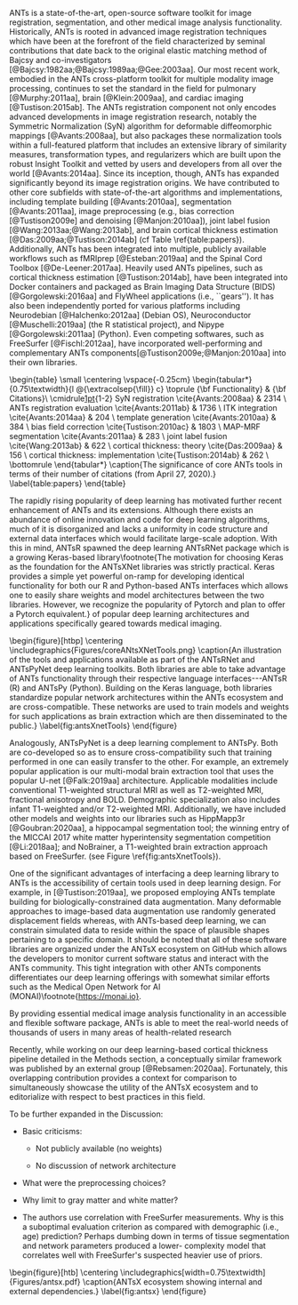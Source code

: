 

ANTs is a state-of-the-art, open-source software toolkit for image registration,
segmentation, and other medical image analysis functionality. Historically, ANTs
is rooted in advanced image registration techniques which have been at the
forefront of the field characterized by seminal contributions that date back to
the original elastic matching method of Bajcsy and co-investigators
[@Bajcsy:1982aa;@Bajcsy:1989aa;@Gee:2003aa]. Our most recent work, embodied in
the ANTs cross-platform toolkit for multiple modality image processing,
continues to set the standard in the field for pulmonary [@Murphy:2011aa], brain
[@Klein:2009aa], and cardiac imaging [@Tustison:2015ab]. The ANTs registration
component not only encodes advanced developments in image registration research,
notably the Symmetric Normalization (SyN) algorithm for deformable diffeomorphic
mappings [@Avants:2008aa], but also packages these normalization tools within a
full-featured platform that includes an extensive library of similarity
measures, transformation types, and regularizers which are built upon the robust
Insight Toolkit and vetted by users and developers from all over the world
[@Avants:2014aa]. Since its inception, though, ANTs has expanded significantly
beyond its image registration origins.  We have contributed to other core
subfields with state-of-the-art algorithms and implementations, including
template building [@Avants:2010aa], segmentation [@Avants:2011aa], image
preprocessing (e.g., bias correction [@Tustison2009e] and denoising
[@Manjon:2010aa]), joint label fusion [@Wang:2013aa;@Wang:2013ab], and brain
cortical thickness estimation [@Das:2009aa;@Tustison:2014ab] (cf Table
\ref{table:papers}). Additionally, ANTs has been integrated into multiple,
publicly available workflows such as fMRIprep [@Esteban:2019aa] and the Spinal
Cord Toolbox [@De-Leener:2017aa].  Heavily used ANTs pipelines, such as cortical
thickness estimation [@Tustison:2014ab], have been integrated into Docker
containers and packaged as Brain Imaging Data Structure (BIDS)
[@Gorgolewski:2016aa] and FlyWheel applications (i.e., ``gears''). It has also
been independently ported for various platforms including Neurodebian
[@Halchenko:2012aa] (Debian OS), Neuroconductor [@Muschelli:2019aa] (the R
statistical project), and Nipype [@Gorgolewski:2011aa] (Python).  Even
competing softwares, such as FreeSurfer [@Fischl:2012aa], have
incorporated well-performing and complementary ANTs
components[@Tustison2009e;@Manjon:2010aa] into their own libraries.

\begin{table}
  \small
   \centering
   \vspace{-0.25cm}
   \begin{tabular*}{0.75\textwidth}{l @{\extracolsep{\fill}} c}
    \toprule
    {\bf Functionality} & {\bf Citations}\\
    \cmidrule[1pt](lr){1-2}
    SyN registration \cite{Avants:2008aa} & 2314        \\
    ANTs registration evaluation \cite{Avants:2011ab} & 1736  \\
    ITK integration \cite{Avants:2014aa} & 204           \\
    template generation \cite{Avants:2010aa} & 384      \\
    bias field correction \cite{Tustison:2010ac} & 1803  \\
    MAP-MRF segmentation \cite{Avants:2011aa} & 283     \\
    joint label fusion   \cite{Wang:2013ab} & 622       \\
    cortical thickness: theory \cite{Das:2009aa} & 156   \\
    cortical thickness: implementation \cite{Tustison:2014ab} & 262 \\
    \bottomrule
   \end{tabular*}
 \caption{The significance of core ANTs tools in terms of their number of citations (from April 27, 2020).}
 \label{table:papers}
\end{table}

The rapidly rising popularity of deep learning has motivated further recent
enhancement of ANTs and its extensions.  Although there exists an abundance of
online innovation and code for deep learning algorithms, much of it is
disorganized and lacks a uniformity in code structure and external data
interfaces which would facilitate large-scale adoption. With this in mind, ANTsR
spawned the deep learning ANTsRNet package which is a growing Keras-based
library\footnote{The motivation for choosing Keras as the foundation for the
ANTsXNet libraries was strictly practical.  Keras provides a simple yet powerful
on-ramp for developing identical functionality for both our R and Python-based
ANTs interfaces which allows one to easily share weights and model architectures
between the two libraries. However, we recognize the popularity of Pytorch and
plan to offer a Pytorch equivalent.} of popular deep learning architectures and
applications specifically geared towards medical imaging.

\begin{figure}[htbp]
 \centering
 \includegraphics{Figures/coreANtsXNetTools.png}
 \caption{An illustration of the tools and applications available as part of the
 ANTsRNet and ANTsPyNet deep learning toolkits.  Both libraries are able to take
 advantage of ANTs functionality through their respective language
 interfaces---ANTsR (R) and ANTsPy (Python).  Building on the Keras language, both
 libraries standardize popular network architectures within the ANTs ecosystem
 and are cross-compatible.  These networks are used to train models and weights
 for such applications as brain extraction which are then disseminated to the
 public.}
\label{fig:antsXnetTools}
\end{figure}

Analogously, ANTsPyNet is a deep learning complement to ANTsPy.  Both are
co-developed so as to ensure cross-compatibility such that training performed in
one can easily transfer to the other.  For example, an extremely popular
application is our multi-modal brain extraction tool that uses the popular U-net
[@Falk:2019aa] architecture.  Applicable modalities include conventional
T1-weighted structural MRI as well as T2-weighted MRI, fractional anisotropy and
BOLD.  Demographic specialization also includes infant T1-weighted and/or
T2-weighted MRI.  Additionally, we have included other models and weights into our
libraries such as HippMapp3r [@Goubran:2020aa], a hippocampal segmentation
tool; the winning entry of the MICCAI 2017 white matter hyperintensity
segmentation competition [@Li:2018aa]; and NoBrainer, a T1-weighted brain
extraction approach based on FreeSurfer.
(see Figure \ref{fig:antsXnetTools}).

One of the significant advantages of interfacing a deep learning library to ANTs
is the accessibility of certain tools used in deep learning design.  For
example, in [@Tustison:2019aa], we proposed employing ANTs template building
for biologically-constrained data augmentation.  Many deformable approaches to
image-based data augmentation use randomly generated displacement fields
whereas, with ANTs-based deep learning, we can constrain simulated data to
reside within the space of plausible shapes pertaining to a specific domain.  It
should be noted that all of these software libraries are organized under the
ANTsX ecosystem on GitHub which allows the developers to monitor current
software status and interact with the ANTs community.  This tight integration
with other ANTs components differentiates our deep learning offerings with
somewhat similar efforts such as the Medical Open Network for AI
(MONAI)\footnote{https://monai.io}.






By providing
essential medical image analysis functionality in an accessible and flexible
software package, ANTs is able to meet the real-world needs of thousands of
users in many areas of health-related research







Recently, while working on our deep learning-based cortical thickness pipeline
detailed in the Methods section, a conceptually similar framework was published
by an external group [@Rebsamen:2020aa].  Fortunately, this overlapping
contribution provides a context for comparison to simultaneously showcase the
utility of the ANTsX ecosystem and to editorialize with respect to best practices
in this field.

To be further expanded in the Discussion:

* Basic criticisms:

    * Not publicly available (no weights)

    * No discussion of network architecture

* What were the preprocessing choices?

* Why limit to gray matter and white matter?

* The authors use correlation with FreeSurfer measurements.  Why is this a suboptimal
evaluation criterion as compared with demographic (i.e., age) prediction?  Perhaps
dumbing down in terms of tissue segmentation and network parameters produced a lower-
complexity model that correlates well with FreeSurfer's suspected heavier use of priors.







\begin{figure}[htb]
  \centering
    \includegraphics[width=0.75\textwidth]{Figures/antsx.pdf}
  \caption{ANTsX ecosystem showing internal and external dependencies.}
  \label{fig:antsx}
\end{figure}


